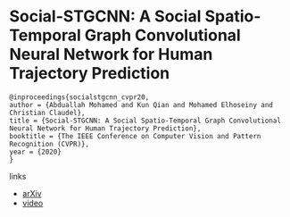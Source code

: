# Social-STGCNN: A Social Spatio-Temporal Graph Convolutional Neural Network for Human Trajectory Prediction

```
@inproceedings{socialstgcnn_cvpr20,
author = {Abduallah Mohamed and Kun Qian and Mohamed Elhoseiny and Christian Claudel},
title = {Social-STGCNN: A Social Spatio-Temporal Graph Convolutional Neural Network for Human Trajectory Prediction},
booktitle = {The IEEE Conference on Computer Vision and Pattern Recognition (CVPR)},
year = {2020}
}
```

links
- [arXiv](https://arxiv.org/abs/2002.11927)
- [video](https://www.youtube.com/watch?v=Yi9rVHJM8WY)

